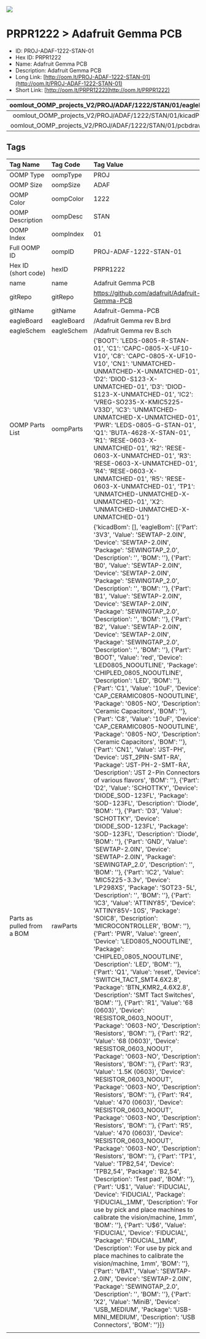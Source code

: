 


  
![][im]
# PRPR1222 > Adafruit Gemma PCB

- ID: PROJ-ADAF-1222-STAN-01
- Hex ID: PRPR1222
- Name: Adafruit Gemma PCB
- Description: Adafruit Gemma PCB
- Long Link: [http://oom.lt/PROJ-ADAF-1222-STAN-01](http://oom.lt/PROJ-ADAF-1222-STAN-01)
- Short Link: [http://oom.lt/PRPR1222](http://oom.lt/PRPR1222)
  

|oomlout_OOMP_projects_V2/PROJ/ADAF/1222/STAN/01/eagleImage.png|oomlout_OOMP_projects_V2/PROJ/ADAF/1222/STAN/01/eagleSchemImage.png|oomlout_OOMP_projects_V2/PROJ/ADAF/1222/STAN/01/kicadPcb3dFront.png|oomlout_OOMP_projects_V2/PROJ/ADAF/1222/STAN/01/kicadPcb3dBack.png|
| :---: | :---: | :---: | :---: |
|oomlout_OOMP_projects_V2/PROJ/ADAF/1222/STAN/01/kicadPcb3d.png|oomlout_OOMP_projects_V2/PROJ/ADAF/1222/STAN/01/bomBack.png|oomlout_OOMP_projects_V2/PROJ/ADAF/1222/STAN/01/bomFront.png|oomlout_OOMP_projects_V2/PROJ/ADAF/1222/STAN/01/pcbdraw.svg|
|oomlout_OOMP_projects_V2/PROJ/ADAF/1222/STAN/01/pcbdrawBack.svg||||

## Tags
  

|Tag Name|Tag Code|Tag Value|
| :--- | :--- | :--- |
|OOMP Type|oompType|PROJ|
|OOMP Size|oompSize|ADAF|
|OOMP Color|oompColor|1222|
|OOMP Description|oompDesc|STAN|
|OOMP Index|oompIndex|01|
|Full OOMP ID|oompID|PROJ-ADAF-1222-STAN-01|
|Hex ID (short code)|hexID|PRPR1222|
|name|name|Adafruit Gemma PCB|
|gitRepo|gitRepo|https://github.com/adafruit/Adafruit-Gemma-PCB|
|gitName|gitName|Adafruit-Gemma-PCB|
|eagleBoard|eagleBoard|/Adafruit Gemma rev B.brd|
|eagleSchem|eagleSchem|/Adafruit Gemma rev B.sch|
|OOMP Parts List|oompParts|{'BOOT': 'LEDS-0805-R-STAN-01', 'C1': 'CAPC-0805-X-UF10-V10', 'C8': 'CAPC-0805-X-UF10-V10', 'CN1': 'UNMATCHED-UNMATCHED-X-UNMATCHED-01', 'D2': 'DIOD-S123-X-UNMATCHED-01', 'D3': 'DIOD-S123-X-UNMATCHED-01', 'IC2': 'VREG-SO235-X-KMIC5225-V33D', 'IC3': 'UNMATCHED-UNMATCHED-X-UNMATCHED-01', 'PWR': 'LEDS-0805-G-STAN-01', 'Q1': 'BUTA-4628-X-STAN-01', 'R1': 'RESE-0603-X-UNMATCHED-01', 'R2': 'RESE-0603-X-UNMATCHED-01', 'R3': 'RESE-0603-X-UNMATCHED-01', 'R4': 'RESE-0603-X-UNMATCHED-01', 'R5': 'RESE-0603-X-UNMATCHED-01', 'TP1': 'UNMATCHED-UNMATCHED-X-UNMATCHED-01', 'X2': 'UNMATCHED-UNMATCHED-X-UNMATCHED-01'}|
|Parts as pulled from a BOM|rawParts|{'kicadBom': [], 'eagleBom': [{'Part': '3V3', 'Value': 'SEWTAP-2.0IN', 'Device': 'SEWTAP-2.0IN', 'Package': 'SEWINGTAP_2.0', 'Description': '', 'BOM': ''}, {'Part': 'B0', 'Value': 'SEWTAP-2.0IN', 'Device': 'SEWTAP-2.0IN', 'Package': 'SEWINGTAP_2.0', 'Description': '', 'BOM': ''}, {'Part': 'B1', 'Value': 'SEWTAP-2.0IN', 'Device': 'SEWTAP-2.0IN', 'Package': 'SEWINGTAP_2.0', 'Description': '', 'BOM': ''}, {'Part': 'B2', 'Value': 'SEWTAP-2.0IN', 'Device': 'SEWTAP-2.0IN', 'Package': 'SEWINGTAP_2.0', 'Description': '', 'BOM': ''}, {'Part': 'BOOT', 'Value': 'red', 'Device': 'LED0805_NOOUTLINE', 'Package': 'CHIPLED_0805_NOOUTLINE', 'Description': 'LED', 'BOM': ''}, {'Part': 'C1', 'Value': '10uF', 'Device': 'CAP_CERAMIC0805-NOOUTLINE', 'Package': '0805-NO', 'Description': 'Ceramic Capacitors', 'BOM': ''}, {'Part': 'C8', 'Value': '10uF', 'Device': 'CAP_CERAMIC0805-NOOUTLINE', 'Package': '0805-NO', 'Description': 'Ceramic Capacitors', 'BOM': ''}, {'Part': 'CN1', 'Value': 'JST-PH', 'Device': 'JST_2PIN-SMT-RA', 'Package': 'JST-PH-2-SMT-RA', 'Description': 'JST 2-Pin Connectors of various flavors', 'BOM': ''}, {'Part': 'D2', 'Value': 'SCHOTTKY', 'Device': 'DIODE_SOD-123FL', 'Package': 'SOD-123FL', 'Description': 'Diode', 'BOM': ''}, {'Part': 'D3', 'Value': 'SCHOTTKY', 'Device': 'DIODE_SOD-123FL', 'Package': 'SOD-123FL', 'Description': 'Diode', 'BOM': ''}, {'Part': 'GND', 'Value': 'SEWTAP-2.0IN', 'Device': 'SEWTAP-2.0IN', 'Package': 'SEWINGTAP_2.0', 'Description': '', 'BOM': ''}, {'Part': 'IC2', 'Value': 'MIC5225-3.3v', 'Device': 'LP298XS', 'Package': 'SOT23-5L', 'Description': '', 'BOM': ''}, {'Part': 'IC3', 'Value': 'ATTINY85', 'Device': 'ATTINY85V-10S', 'Package': 'SOIC8', 'Description': 'MICROCONTROLLER', 'BOM': ''}, {'Part': 'PWR', 'Value': 'green', 'Device': 'LED0805_NOOUTLINE', 'Package': 'CHIPLED_0805_NOOUTLINE', 'Description': 'LED', 'BOM': ''}, {'Part': 'Q1', 'Value': 'reset', 'Device': 'SWITCH_TACT_SMT4.6X2.8', 'Package': 'BTN_KMR2_4.6X2.8', 'Description': 'SMT Tact Switches', 'BOM': ''}, {'Part': 'R1', 'Value': '68 (0603)', 'Device': 'RESISTOR_0603_NOOUT', 'Package': '0603-NO', 'Description': 'Resistors', 'BOM': ''}, {'Part': 'R2', 'Value': '68 (0603)', 'Device': 'RESISTOR_0603_NOOUT', 'Package': '0603-NO', 'Description': 'Resistors', 'BOM': ''}, {'Part': 'R3', 'Value': '1.5K (0603)', 'Device': 'RESISTOR_0603_NOOUT', 'Package': '0603-NO', 'Description': 'Resistors', 'BOM': ''}, {'Part': 'R4', 'Value': '470 (0603)', 'Device': 'RESISTOR_0603_NOOUT', 'Package': '0603-NO', 'Description': 'Resistors', 'BOM': ''}, {'Part': 'R5', 'Value': '470 (0603)', 'Device': 'RESISTOR_0603_NOOUT', 'Package': '0603-NO', 'Description': 'Resistors', 'BOM': ''}, {'Part': 'TP1', 'Value': 'TPB2,54', 'Device': 'TPB2,54', 'Package': 'B2,54', 'Description': 'Test pad', 'BOM': ''}, {'Part': 'U$1', 'Value': 'FIDUCIAL', 'Device': 'FIDUCIAL', 'Package': 'FIDUCIAL_1MM', 'Description': 'For use by pick and place machines to calibrate the vision/machine, 1mm', 'BOM': ''}, {'Part': 'U$6', 'Value': 'FIDUCIAL', 'Device': 'FIDUCIAL', 'Package': 'FIDUCIAL_1MM', 'Description': 'For use by pick and place machines to calibrate the vision/machine, 1mm', 'BOM': ''}, {'Part': 'VBAT', 'Value': 'SEWTAP-2.0IN', 'Device': 'SEWTAP-2.0IN', 'Package': 'SEWINGTAP_2.0', 'Description': '', 'BOM': ''}, {'Part': 'X2', 'Value': 'MiniB', 'Device': 'USB_MEDIUM', 'Package': 'USB-MINI_MEDIUM', 'Description': 'USB Connectors', 'BOM': ''}]}|
||||



[im]: PROJ/ADAF/1222/STAN/01/kicadPcb3d_450.png
